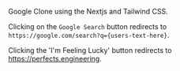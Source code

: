 Google Clone using the Nextjs and Tailwind CSS. 

Clicking on the `Google Search` button redirects to `https://google.com/search?q={users-text-here}`. 

Clicking the 'I'm Feeling Lucky' button redirects to https://perfects.engineering.
